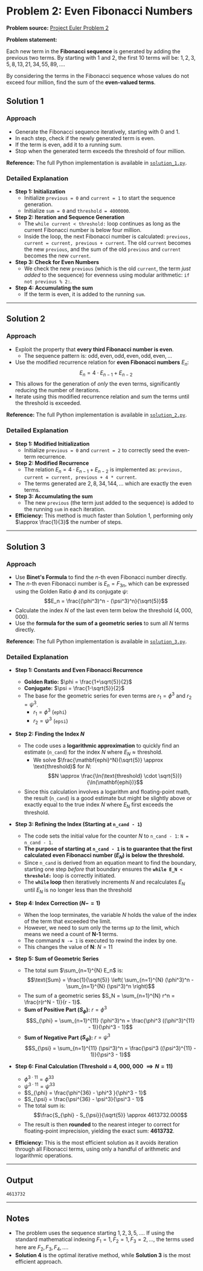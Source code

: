 # Problem 2: Even Fibonacci Numbers

**Problem source:** [Project Euler Problem 2](https://projecteuler.net/problem=2)

**Problem statement:**

Each new term in the **Fibonacci sequence** is generated by adding the previous two terms. By starting with $1$ and $2$, the first $10$ terms will be: $1, 2, 3, 5, 8, 13, 21, 34, 55, 89, \dots$.

By considering the terms in the Fibonacci sequence whose values do not exceed four million, find the sum of the **even-valued terms**.

## Solution 1

### Approach

  - Generate the Fibonacci sequence iteratively, starting with $0$ and $1$.
  - In each step, check if the newly generated term is even.
  - If the term is even, add it to a running sum.
  - Stop when the generated term exceeds the threshold of four million.

**Reference:** The full Python implementation is available in [`solution_1.py`](solution_1.py).

### Detailed Explanation

  - **Step 1: Initialization**
      - Initialize `previous = 0` and `current = 1` to start the sequence generation.
      - Initialize `sum = 0` and `threshold = 4000000`.
  - **Step 2: Iteration and Sequence Generation**
      - The `while current < threshold:` loop continues as long as the current Fibonacci number is below four million.
      - Inside the loop, the next Fibonacci number is calculated: `previous, current = current, previous + current`. The old `current` becomes the new `previous`, and the sum of the old `previous` and `current` becomes the new `current`.
  - **Step 3: Check for Even Numbers**
      - We check the new `previous` (which is the old `current`, the term *just added* to the sequence) for evenness using modular arithmetic: `if not previous % 2:`.
  - **Step 4: Accumulating the sum**
      - If the term is even, it is added to the running `sum`.

-----

## Solution 2

### Approach

  - Exploit the property that **every third Fibonacci number is even**.
      - The sequence pattern is: $\text{odd}, \text{even}, \text{odd}, \text{even}, \text{odd}, \text{even}, \dots$
  - Use the modified recurrence relation for **even Fibonacci numbers** $E_n$:
    $$E_{n} = 4 \cdot E_{n-1} + E_{n-2}$$
  - This allows for the generation of *only* the even terms, significantly reducing the number of iterations.
  - Iterate using this modified recurrence relation and sum the terms until the threshold is exceeded.

**Reference:** The full Python implementation is available in [`solution_2.py`](solution_2.py).

### Detailed Explanation

  - **Step 1: Modified Initialization**
      - Initialize `previous = 0` and `current = 2` to correctly seed the even-term recurrence.
  - **Step 2: Modified Recurrence**
      - The relation $E_{n} = 4 \cdot E_{n-1} + E_{n-2}$ is implemented as: `previous, current = current, previous + 4 * current`.
      - The terms generated are $2, 8, 34, 144, \dots$ which are exactly the even terms.
  - **Step 3: Accumulating the sum**
      - The new `previous` (the term just added to the sequence) is added to the running `sum` in each iteration.
  - **Efficiency:** This method is much faster than Solution 1, performing only $\approx \frac{1}{3}$ the number of steps.

----- 
## Solution 3

### Approach

  - Use **Binet's Formula** to find the $n$-th even Fibonacci number directly.
  - The $n$-th even Fibonacci number is $E_n = F_{3n}$, which can be expressed using the Golden Ratio $\phi$ and its conjugate $\psi$:
    $$E_n = \frac{(\phi^3)^n - (\psi^3)^n}{\sqrt{5}}$$
  - Calculate the index $N$ of the last even term below the threshold ($4,000,000$).
  - Use the **formula for the sum of a geometric series** to sum all $N$ terms directly.

**Reference:** The full Python implementation is available in [`solution_3.py`](solution_3.py).

### Detailed Explanation

  - **Step 1: Constants and Even Fibonacci Recurrence**
      - **Golden Ratio:** $\phi = \frac{1+\sqrt{5}}{2}$
      - **Conjugate:** $\psi = \frac{1-\sqrt{5}}{2}$ 
      - The base for the geometric series for even terms are $r_1 = \phi^3$ and $r_2 = \psi^3$.
          - $r_1 = \phi^3$  (`ephi`)
          - $r_2 = \psi^3$  (`epsi`)
  - **Step 2: Finding the Index $N$**
      - The code uses a **logarithmic approximation** to quickly find an estimate (`n_cand`) for the index $N$ where $E_N \approx \text{threshold}$.
          - We solve $\frac{\mathbf{ephi}^N}{\sqrt{5}} \approx \text{threshold}$ for $N$:
            $$N \approx \frac{\ln(\text{threshold} \cdot \sqrt{5})}{\ln(\mathbf{ephi})}$$
      - Since this calculation involves a logarithm and floating-point math, the result (`n_cand`) is a good estimate but might be slightly above or exactly equal to the true index $N$ where $E_N$ first exceeds the threshold.

  - **Step 3: Refining the Index (Starting at `n_cand - 1`)**
      - The code sets the initial value for the counter $N$ to `n_cand - 1`: `N = n_cand - 1`.
      - **The purpose of starting at `n_cand - 1` is to guarantee that the first calculated even Fibonacci number ($E_N$) is below the threshold.**
      - Since `n_cand` is derived from an equation meant to find the boundary, starting one step *before* that boundary ensures the **`while E_N < threshold:`** loop is correctly initiated.
      - The **`while` loop** then iteratively increments $N$ and recalculates $E_N$ until $E_N$ is no longer less than the threshold 
  
  - **Step 4: Index Correction ($N -= 1$)**
    - When the loop terminates, the variable $N$ holds the value of the index of the term that exceeded the limit.
    - However, we need to sum only the terms *up to* the limit, which means we need a count of **N-1** terms.
    - The command `N -= 1` is executed to rewind the index by one.
    - This changes the value of **N**: $N=11$
  - **Step 5: Sum of Geometric Series**
      - The total sum $\sum_{n=1}^{N} E_n$ is:
        $$\text{Sum} = \frac{1}{\sqrt{5}} \left( \sum_{n=1}^{N} (\phi^3)^n - \sum_{n=1}^{N} (\psi^3)^n \right)$$
      - The sum of a geometric series $S_N = \sum_{n=1}^{N} r^n = \frac{r(r^N - 1)}{r - 1}$.
      - **Sum of Positive Part ($S_{\phi}$):** $r = \phi^3$
        $$S_{\phi} = \sum_{n=1}^{11} (\phi^3)^n = \frac{\phi^3 ((\phi^3)^{11} - 1)}{\phi^3 - 1}$$
      - **Sum of Negative Part ($S_{\psi}$):** $r = \psi^3$
        $$S_{\psi} = \sum_{n=1}^{11} (\psi^3)^n = \frac{\psi^3 ((\psi^3)^{11} - 1)}{\psi^3 - 1}$$
  - **Step 6: Final Calculation (Threshold = $4,000,000$ $\implies N=11$)**
      - $\phi^{3 \cdot 11} = \phi^{33}$
      - $\psi^{3 \cdot 11} = \psi^{33}$
      - $S_{\phi} = \frac{\phi^{36} - \phi^3 }{\phi^3 - 1}$
      - $S_{\psi} = \frac{\psi^{36} - \psi^3}{\psi^3 - 1}$
      - The total sum is:  $$\frac{S_{\phi} - S_{\psi}}{\sqrt{5}} \approx 4613732.000$$
      - The result is then **rounded** to the nearest integer to correct for floating-point imprecision, yielding the exact sum: **$4613732$**.
  - **Efficiency:** This is the most efficient solution as it avoids iteration through all Fibonacci terms, using only a handful of arithmetic and logarithmic operations. 

-----
## Output

```
4613732
```

-----

## Notes

  - The problem uses the sequence starting $1, 2, 3, 5, \dots$. If using the standard mathematical indexing $F_1=1, F_2=1, F_3=2, \dots$, the terms used here are $F_2, F_3, F_4, \dots$.
  - **Solution 4** is the optimal iterative method, while **Solution 3** is the most efficient approach.
